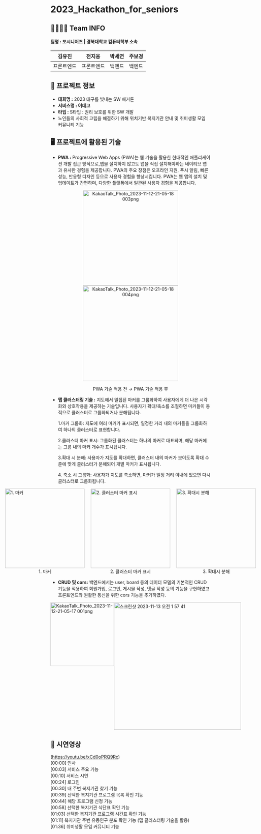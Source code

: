 # 2023_Hackathon_for_seniors

## 👨‍👩‍👧‍👦 Team INFO
#### 팀명 : 포시니어즈 | 경북대학교 컴퓨터학부 소속

| 김유진 | 전지웅 | 박세연 | 주보경 |
| :---: | :---: | :---: | :---: |
| 프론트엔드 | 프론트엔드| 백엔드 | 백엔드 |

## 📰 프로젝트 정보
* **대회명 :** 2023 대구를 빛내는 SW 해커톤 
* **서비스명 : 어데고** <br/>
* <b>타입 : </b>S타입 : 권리 보호를 위한 SW 개발 
* 노인들의 사회적 고립을 해결하기 위해 위치기반 복지기관 안내 및 취미생활 모임 커뮤니티 기능

## 🖥️  프로젝트에 활용된 기술
* **PWA :** Progressive Web Apps (PWA)는 웹 기술을 활용한 현대적인 애플리케이션 개발 접근 방식으로,앱을 설치하지 않고도 앱을 직접 설치해야하는 네이티브 앱과 유사한 경험을 제공합니다. PWA의 주요 장점은 오프라인 지원, 푸시 알림, 빠른 성능, 반응형 디자인 등으로 사용자 경험을 향상시킵니다. PWA는 웹 앱의 설치 및 업데이트가 간편하며, 다양한 플랫폼에서 일관된 사용자 경험을 제공합니다.
<p align="center">
   <img width="300" alt="KakaoTalk_Photo_2023-11-12-21-05-18 003png" src="https://github.com/jupyter1234/2023_Hackathon_for_seniors/assets/87298145/7548e0ba-211c-4bb5-9340-6090b608c85d">
  <img width="300" alt="KakaoTalk_Photo_2023-11-12-21-05-18 004png" src="https://github.com/jupyter1234/2023_Hackathon_for_seniors/assets/87298145/22e36d8a-c675-4235-bd7e-6c731532d405"> 
</p>
<p align="center">
  PWA 기술 적용 전                      →                                       PWA 기술 적용 후
</p>

* **맵 클러스터링 기술 :** 지도에서 밀집된 마커를 그룹화하여 사용자에게 더 나은 시각화와 상호작용을 제공하는 기술입니다. 사용자가 확대/축소를 조절하면 마커들이 동적으로 클러스터로 그룹화되거나 분해됩니다.<p>1.마커 그룹화: 지도에 여러 마커가 표시되면, 일정한 거리 내의 마커들을 그룹화하여 하나의 클러스터로 표현합니다.<p>2.클러스터 마커 표시: 그룹화된 클러스터는 하나의 마커로 대표되며, 해당 마커에는 그룹 내의 마커 개수가 표시됩니다.<p>3.확대 시 분해: 사용자가 지도를 확대하면, 클러스터 내의 마커가 보이도록 확대 수준에 맞게 클러스터가 분해되어 개별 마커가 표시됩니다.<p>4. 축소 시 그룹화: 사용자가 지도를 축소하면, 마커가 일정 거리 이내에 있으면 다시 클러스터로 그룹화됩니다.

<div style="display: flex; flex-direction: row; justify-content: center;">
  <div style="display: flex; flex-direction: column; align-items: center; margin-right: 20px;">
    <img width="250" alt="1. 마커" src="https://github.com/jupyter1234/2023_Hackathon_for_seniors/assets/87298145/94e1bbca-0b74-4ed4-978d-fb0b38aa659b">
    <figcaption style="text-align:center">1. 마커</figcaption>
  </div>
  <div style="display: flex; flex-direction: column; align-items: center; margin-right: 20px;">
    <img width="250" alt="2. 클러스터 마커 표시" src="https://github.com/jupyter1234/2023_Hackathon_for_seniors/assets/87298145/d0a01ed0-c818-4873-b738-bbdd9ea1048f">
    <figcaption style="text-align:center">2. 클러스터 마커 표시</figcaption>
  </div>
  <div style="display: flex; flex-direction: column; align-items: center;">
    <img width="250" alt="3. 확대시 분해" src="https://github.com/jupyter1234/2023_Hackathon_for_seniors/assets/87298145/b0bced4d-44ca-40bf-a9b8-58d4f004862e">
    <figcaption style="text-align:center">3. 확대시 분해</figcaption>
  </div>
</div>


* **CRUD 및 cors:** 백엔드에서는 user, board 등의 데이터 모델의 기본적인 CRUD 기능을 적용하여 회원가입, 로그인, 게시물 작성, 댓글 작성 등의 기능을 구현하였고 프론트엔드와 원활한 통신을 위한 cors 기능을 추가하였다.

<div style="display: flex">
  <img width="200" alt="KakaoTalk_Photo_2023-11-12-21-05-17 001png" src="https://github.com/jupyter1234/2023_Hackathon_for_seniors/assets/87298145/b0e69abe-ff1b-40ba-b7f4-c070233c341c">
  <img width="400" alt="스크린샷 2023-11-13 오전 1 57 41" src="https://github.com/jupyter1234/2023_Hackathon_for_seniors/assets/87298145/fa6b8ac6-b050-4859-a8dc-cb114bb6e54b">
</div>

## 🎥 시연영상
(https://youtu.be/xCd0oPRQ9Rc) </br>
[00:00] 인사 </br>
[00:03] 서비스 주요 기능 </br>
[00:10] 서비스 시연</br>
[00:24] 로그인</br>
[00:30] 내 주변 복지기관 찾기 기능 </br>
[00:39] 선택한 복지기관 프로그램 목록 확인 기능</br>
[00:44] 해당 프로그램 신청 기능</br>
[00:58] 선택한 복지기관 식단표 확인 기능</br>
[01:03] 선택한 복지기관 프로그램 시간표 확인 기능</br>
[01:11] 복지기관 주변 유동인구 분포 확인 기능 (맵 클러스터링 기술을 활용)</br>
[01:36] 취미생활 모임 커뮤니티 기능</br>
